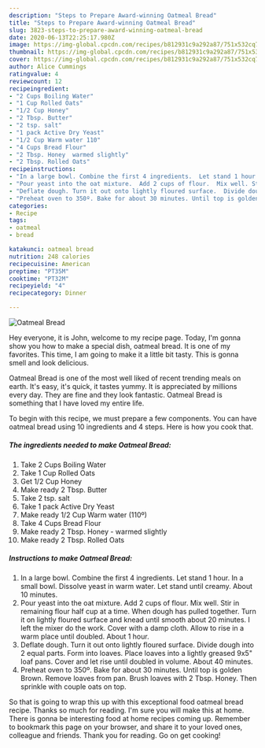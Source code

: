 ```yaml
---
description: "Steps to Prepare Award-winning Oatmeal Bread"
title: "Steps to Prepare Award-winning Oatmeal Bread"
slug: 3823-steps-to-prepare-award-winning-oatmeal-bread
date: 2020-06-13T22:25:17.980Z
image: https://img-global.cpcdn.com/recipes/b812931c9a292a87/751x532cq70/oatmeal-bread-recipe-main-photo.jpg
thumbnail: https://img-global.cpcdn.com/recipes/b812931c9a292a87/751x532cq70/oatmeal-bread-recipe-main-photo.jpg
cover: https://img-global.cpcdn.com/recipes/b812931c9a292a87/751x532cq70/oatmeal-bread-recipe-main-photo.jpg
author: Alice Cummings
ratingvalue: 4
reviewcount: 12
recipeingredient:
- "2 Cups Boiling Water"
- "1 Cup Rolled Oats"
- "1/2 Cup Honey"
- "2 Tbsp. Butter"
- "2 tsp. salt"
- "1 pack Active Dry Yeast"
- "1/2 Cup Warm water 110"
- "4 Cups Bread Flour"
- "2 Tbsp. Honey  warmed slightly"
- "2 Tbsp. Rolled Oats"
recipeinstructions:
- "In a large bowl. Combine the first 4 ingredients.  Let stand 1 hour.  In a small bowl. Dissolve yeast in warm water. Let stand until creamy. About 10 minutes."
- "Pour yeast into the oat mixture.  Add 2 cups of flour.  Mix well. Stir in remaining flour half cup at a time. When dough has pulled together. Turn it on lightly floured surface and knead until smooth about 20 minutes. I left the mixer do the work. Cover with a damp cloth.  Allow to rise in a warm place until doubled. About 1 hour."
- "Deflate dough. Turn it out onto lightly floured surface.  Divide dough into 2 equal parts. Form into loaves. Place loaves into a lightly greased 9x5&#34; loaf pans. Cover and let rise until doubled in volume.  About 40 minutes."
- "Preheat oven to 350º. Bake for about 30 minutes. Until top is golden Brown.  Remove loaves from pan. Brush loaves with 2 Tbsp. Honey.  Then sprinkle with couple oats on top."
categories:
- Recipe
tags:
- oatmeal
- bread

katakunci: oatmeal bread 
nutrition: 248 calories
recipecuisine: American
preptime: "PT35M"
cooktime: "PT32M"
recipeyield: "4"
recipecategory: Dinner

---
```



![Oatmeal Bread](https://img-global.cpcdn.com/recipes/b812931c9a292a87/751x532cq70/oatmeal-bread-recipe-main-photo.jpg)

Hey everyone, it is John, welcome to my recipe page. Today, I'm gonna show you how to make a special dish, oatmeal bread. It is one of my favorites. This time, I am going to make it a little bit tasty. This is gonna smell and look delicious.



Oatmeal Bread is one of the most well liked of recent trending meals on earth. It's easy, it's quick, it tastes yummy. It is appreciated by millions every day. They are fine and they look fantastic. Oatmeal Bread is something that I have loved my entire life.


To begin with this recipe, we must prepare a few components. You can have oatmeal bread using 10 ingredients and 4 steps. Here is how you cook that.

<!--inarticleads1-->

##### The ingredients needed to make Oatmeal Bread:

1. Take 2 Cups Boiling Water
1. Take 1 Cup Rolled Oats
1. Get 1/2 Cup Honey
1. Make ready 2 Tbsp. Butter
1. Take 2 tsp. salt
1. Take 1 pack Active Dry Yeast
1. Make ready 1/2 Cup Warm water (110º)
1. Take 4 Cups Bread Flour
1. Make ready 2 Tbsp. Honey - warmed slightly
1. Make ready 2 Tbsp. Rolled Oats




<!--inarticleads2-->

##### Instructions to make Oatmeal Bread:

1. In a large bowl. Combine the first 4 ingredients.  Let stand 1 hour.  In a small bowl. Dissolve yeast in warm water. Let stand until creamy. About 10 minutes.
1. Pour yeast into the oat mixture.  Add 2 cups of flour.  Mix well. Stir in remaining flour half cup at a time. When dough has pulled together. Turn it on lightly floured surface and knead until smooth about 20 minutes. I left the mixer do the work. Cover with a damp cloth.  Allow to rise in a warm place until doubled. About 1 hour.
1. Deflate dough. Turn it out onto lightly floured surface.  Divide dough into 2 equal parts. Form into loaves. Place loaves into a lightly greased 9x5&#34; loaf pans. Cover and let rise until doubled in volume.  About 40 minutes.
1. Preheat oven to 350º. Bake for about 30 minutes. Until top is golden Brown.  Remove loaves from pan. Brush loaves with 2 Tbsp. Honey.  Then sprinkle with couple oats on top.




So that is going to wrap this up with this exceptional food oatmeal bread recipe. Thanks so much for reading. I'm sure you will make this at home. There is gonna be interesting food at home recipes coming up. Remember to bookmark this page on your browser, and share it to your loved ones, colleague and friends. Thank you for reading. Go on get cooking!
